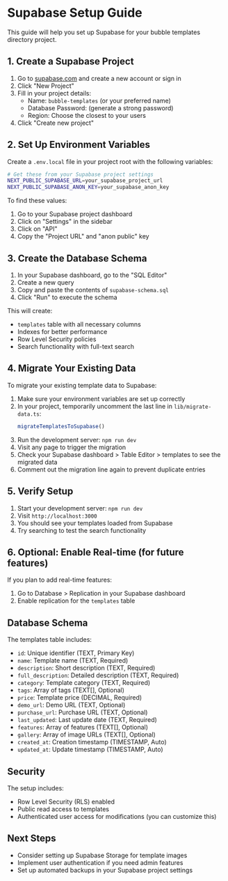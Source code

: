 # Supabase Setup Guide

This guide will help you set up Supabase for your bubble templates directory project.

## 1. Create a Supabase Project

1. Go to [supabase.com](https://supabase.com) and create a new account or sign in
2. Click "New Project"
3. Fill in your project details:
   - Name: `bubble-templates` (or your preferred name)
   - Database Password: (generate a strong password)
   - Region: Choose the closest to your users
4. Click "Create new project"

## 2. Set Up Environment Variables

Create a `.env.local` file in your project root with the following variables:

```bash
# Get these from your Supabase project settings
NEXT_PUBLIC_SUPABASE_URL=your_supabase_project_url
NEXT_PUBLIC_SUPABASE_ANON_KEY=your_supabase_anon_key
```

To find these values:
1. Go to your Supabase project dashboard
2. Click on "Settings" in the sidebar
3. Click on "API"
4. Copy the "Project URL" and "anon public" key

## 3. Create the Database Schema

1. In your Supabase dashboard, go to the "SQL Editor"
2. Create a new query
3. Copy and paste the contents of `supabase-schema.sql`
4. Click "Run" to execute the schema

This will create:
- `templates` table with all necessary columns
- Indexes for better performance
- Row Level Security policies
- Search functionality with full-text search

## 4. Migrate Your Existing Data

To migrate your existing template data to Supabase:

1. Make sure your environment variables are set up correctly
2. In your project, temporarily uncomment the last line in `lib/migrate-data.ts`:
   ```typescript
   migrateTemplatesToSupabase()
   ```
3. Run the development server: `npm run dev`
4. Visit any page to trigger the migration
5. Check your Supabase dashboard > Table Editor > templates to see the migrated data
6. Comment out the migration line again to prevent duplicate entries

## 5. Verify Setup

1. Start your development server: `npm run dev`
2. Visit `http://localhost:3000`
3. You should see your templates loaded from Supabase
4. Try searching to test the search functionality

## 6. Optional: Enable Real-time (for future features)

If you plan to add real-time features:

1. Go to Database > Replication in your Supabase dashboard
2. Enable replication for the `templates` table

## Database Schema

The templates table includes:

- `id`: Unique identifier (TEXT, Primary Key)
- `name`: Template name (TEXT, Required)
- `description`: Short description (TEXT, Required)
- `full_description`: Detailed description (TEXT, Required)
- `category`: Template category (TEXT, Required)
- `tags`: Array of tags (TEXT[], Optional)
- `price`: Template price (DECIMAL, Required)
- `demo_url`: Demo URL (TEXT, Optional)
- `purchase_url`: Purchase URL (TEXT, Optional)
- `last_updated`: Last update date (TEXT, Required)
- `features`: Array of features (TEXT[], Optional)
- `gallery`: Array of image URLs (TEXT[], Optional)
- `created_at`: Creation timestamp (TIMESTAMP, Auto)
- `updated_at`: Update timestamp (TIMESTAMP, Auto)

## Security

The setup includes:
- Row Level Security (RLS) enabled
- Public read access to templates
- Authenticated user access for modifications (you can customize this)

## Next Steps

- Consider setting up Supabase Storage for template images
- Implement user authentication if you need admin features
- Set up automated backups in your Supabase project settings 